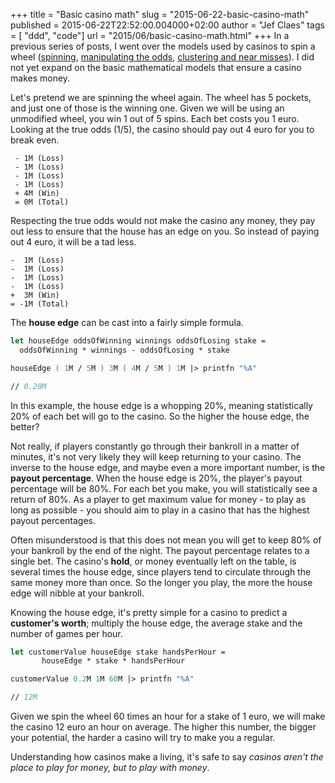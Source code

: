 +++
title = "Basic casino math"
slug = "2015-06-22-basic-casino-math"
published = 2015-06-22T22:52:00.004000+02:00
author = "Jef Claes"
tags = [ "ddd", "code"]
url = "2015/06/basic-casino-math.html"
+++
In a previous series of posts, I went over the models used by casinos to
spin a wheel
([spinning](http://www.jefclaes.be/2014/12/spinning-wheel.html),
[manipulating the
odds](http://www.jefclaes.be/2014/12/spinning-wheel-manipulating-odds.html),
[clustering and near
misses](http://www.jefclaes.be/2014/12/spinning-wheel-clustering-and-near.html)).
I did not yet expand on the basic mathematical models that ensure a
casino makes money.  
  
Let's pretend we are spinning the wheel again. The wheel has 5 pockets,
and just one of those is the winning one. Given we will be using an
unmodified wheel, you win 1 out of 5 spins. Each bet costs you 1 euro.
Looking at the true odds (1/5), the casino should pay out 4 euro for you
to break even.

```
 - 1M (Loss)
 - 1M (Loss)
 - 1M (Loss)
 - 1M (Loss)
 + 4M (Win)
 = 0M (Total)
 ```
  
Respecting the true odds would not make the casino any money, they pay
out less to ensure that the house has an edge on you. So instead of
paying out 4 euro, it will be a tad less.

```
-  1M (Loss)
-  1M (Loss)
-  1M (Loss)
-  1M (Loss)
+  3M (Win)
= -1M (Total)
```

The **house edge** can be cast into a fairly simple formula.

```fsharp
let houseEdge oddsOfWinning winnings oddsOfLosing stake =
  oddsOfWinning * winnings - oddsOfLosing * stake

houseEdge ( 1M / 5M ) 3M ( 4M / 5M ) 1M |> printfn "%A"

// 0.20M
```

In this example, the house edge is a whopping 20%, meaning statistically
20% of each bet will go to the casino. So the higher the house edge, the
better?  
  
Not really, if players constantly go through their bankroll in a matter
of minutes, it's not very likely they will keep returning to your
casino. The inverse to the house edge, and maybe even a more important
number, is the **payout percentage**. When the house edge is 20%, the
player's payout percentage will be 80%. For each bet you make, you will
statistically see a return of 80%. As a player to get maximum value for
money - to play as long as possible - you should aim to play in a casino
that has the highest payout percentages.  
  
Often misunderstood is that this does not mean you will get to keep 80%
of your bankroll by the end of the night. The payout percentage relates
to a single bet. The casino's **hold**, or money eventually left on the
table, is several times the house edge, since players tend to circulate
through the same money more than once. So the longer you play, the more
the house edge will nibble at your bankroll.  
  
Knowing the house edge, it's pretty simple for a casino to predict a
**customer's worth**; multiply the house edge, the average stake and the
number of games per hour.

```fsharp
let customerValue houseEdge stake handsPerHour =
       houseEdge * stake * handsPerHour

customerValue 0.2M 1M 60M |> printfn "%A"

// 12M
```

Given we spin the wheel 60 times an hour for a stake of 1 euro, we will
make the casino 12 euro an hour on average. The higher this number, the
bigger your potential, the harder a casino will try to make you a
regular.  
  
Understanding how casinos make a living, it's safe to say *casinos
aren't the place to play for money, but to play with money*.